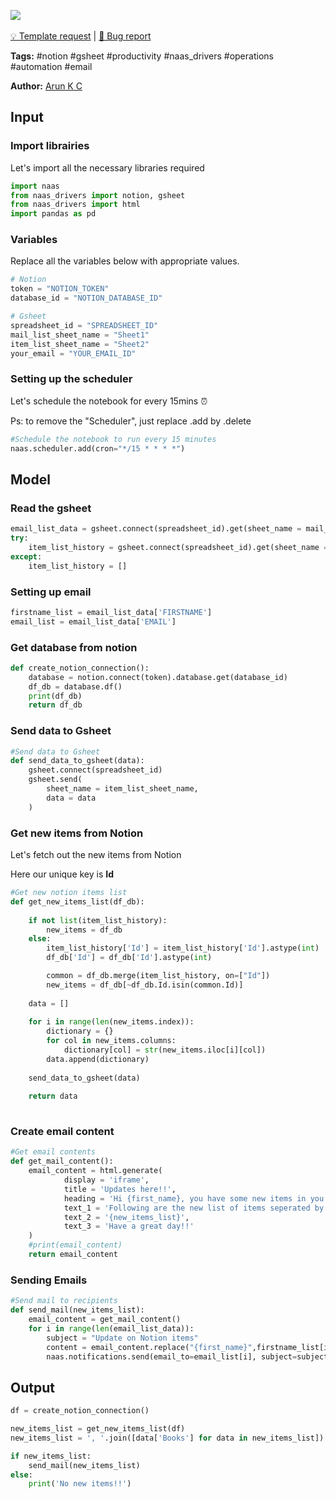 <a href="https://app.naas.ai/user-redirect/naas/downloader?url=https://raw.githubusercontent.com/jupyter-naas/awesome-notebooks/master/Notion/Notion_Sent_Gmail_On_New_Item.ipynb" target="_parent"><img src="https://naasai-public.s3.eu-west-3.amazonaws.com/open_in_naas.svg"/></a><br><br><a href="https://github.com/jupyter-naas/awesome-notebooks/issues/new?assignees=&labels=&template=template-request.md&title=Tool+-+Action+of+the+notebook+">💡 Template request</a> | <a href="https://github.com/jupyter-naas/awesome-notebooks/issues/new?assignees=&labels=&template=bug_report.md&title=">🚨 Bug report</a>

**Tags:** #notion #gsheet #productivity #naas_drivers #operations #automation #email

**Author:** [Arun K C](https://www.linkedin.com/in/arun-kc/)

## Input

### Import librairies

Let's import all the necessary libraries required


```python
import naas
from naas_drivers import notion, gsheet
from naas_drivers import html
import pandas as pd
```

### Variables

Replace all the variables below with appropriate values.


```python
# Notion
token = "NOTION_TOKEN"
database_id = "NOTION_DATABASE_ID"

# Gsheet
spreadsheet_id = "SPREADSHEET_ID"
mail_list_sheet_name = "Sheet1"
item_list_sheet_name = "Sheet2"
your_email = "YOUR_EMAIL_ID"
```

### Setting up the scheduler

Let's schedule the notebook for every 15mins ⏰

Ps: to remove the "Scheduler", just replace .add by .delete


```python
#Schedule the notebook to run every 15 minutes
naas.scheduler.add(cron="*/15 * * * *")
```

## Model

### Read the gsheet


```python
email_list_data = gsheet.connect(spreadsheet_id).get(sheet_name = mail_list_sheet_name)
try:
    item_list_history = gsheet.connect(spreadsheet_id).get(sheet_name = item_list_sheet_name)
except:
    item_list_history = []
```

### Setting up email


```python
firstname_list = email_list_data['FIRSTNAME']
email_list = email_list_data['EMAIL']
```

### Get database from notion


```python
def create_notion_connection():
    database = notion.connect(token).database.get(database_id)
    df_db = database.df()
    print(df_db)
    return df_db
```

### Send data to Gsheet


```python
#Send data to Gsheet
def send_data_to_gsheet(data):
    gsheet.connect(spreadsheet_id)
    gsheet.send(
        sheet_name = item_list_sheet_name,
        data = data
    )
```

### Get new items from Notion

Let's fetch out the new items from Notion

Here our unique key is **Id**


```python
#Get new notion items list 
def get_new_items_list(df_db):
    
    if not list(item_list_history):
        new_items = df_db
    else:
        item_list_history['Id'] = item_list_history['Id'].astype(int)
        df_db['Id'] = df_db['Id'].astype(int)

        common = df_db.merge(item_list_history, on=["Id"])
        new_items = df_db[~df_db.Id.isin(common.Id)]  
        
    data = [] 
    
    for i in range(len(new_items.index)):
        dictionary = {}
        for col in new_items.columns:
            dictionary[col] = str(new_items.iloc[i][col])          
        data.append(dictionary)
    
    send_data_to_gsheet(data)
    
    return data
    
```

### Create email content


```python
#Get email contents
def get_mail_content():
    email_content = html.generate( 
            display = 'iframe',
            title = 'Updates here!!',
            heading = 'Hi {first_name}, you have some new items in you notion list',
            text_1 = 'Following are the new list of items seperated by comma : ',
            text_2 = '{new_items_list}',
            text_3 = 'Have a great day!!'          
    )
    #print(email_content)
    return email_content
```

### Sending Emails


```python
#Send mail to recipients
def send_mail(new_items_list):
    email_content = get_mail_content()
    for i in range(len(email_list_data)):
        subject = "Update on Notion items"
        content = email_content.replace("{first_name}",firstname_list[i]).replace("{new_items_list}",new_items_list)
        naas.notifications.send(email_to=email_list[i], subject=subject, html=content, email_from=your_email)
```

## Output


```python
df = create_notion_connection()
```


```python
new_items_list = get_new_items_list(df)
new_items_list = ', '.join([data['Books'] for data in new_items_list])
```


```python
if new_items_list:
    send_mail(new_items_list)
else:
    print('No new items!!')
```

